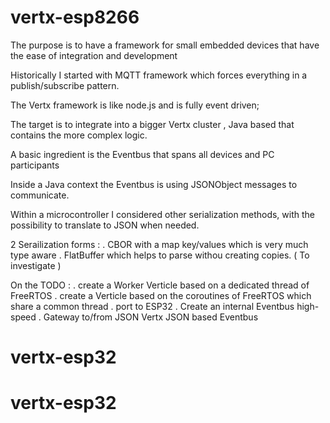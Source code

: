 # vertx-esp8266

The purpose is to have a framework for small embedded devices that have the ease of integration and development

Historically I started with MQTT framework which forces everything in a publish/subscribe pattern. 

The Vertx framework is like node.js and is fully event driven;

The target is to integrate into a bigger Vertx cluster , Java based that contains the more complex logic. 

A basic ingredient is the Eventbus that spans all devices and PC participants

Inside a Java context the Eventbus is using JSONObject messages to communicate.

Within a microcontroller I considered other serialization methods, with the possibility to translate to JSON when needed.

2 Serailization forms :
. CBOR with a map key/values which is very much type aware
. FlatBuffer which helps to parse withou creating copies. ( To investigate )

On the TODO :
. create a Worker Verticle based on a dedicated thread of FreeRTOS
. create a Verticle based on the coroutines of FreeRTOS which share a common thread
. port to ESP32 
. Create an internal Eventbus high-speed
. Gateway to/from JSON Vertx JSON based Eventbus
# vertx-esp32 
# vertx-esp32 
